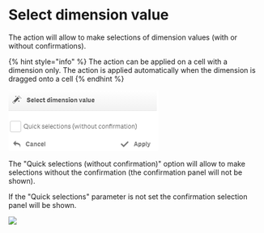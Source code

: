 # Select dimension value

The action will allow to make selections of dimension values (with or without confirmations).

{% hint style="info" %}
The action can be applied on a cell with a dimension only. The action is applied automatically when the dimension is dragged onto a cell
{% endhint %}

![](../.gitbook/assets/SelectDimensionValue.png)

The "Quick selections (without confirmation)" option will allow to make selections without the confirmation (the confirmation panel will not be shown).

If the "Quick selections" parameter is not set the confirmation selection panel will be shown.

![](../.gitbook/assets/2019-04-24\_11-31-41.gif)

